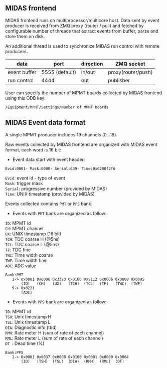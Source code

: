 ## MIDAS frontend

MIDAS frontend runs on multiprocessor/multicore host. Data sent by event producer is received from ZMQ proxy (router / pull) and fetched by configurable number of threads that extract events from buffer, parse and store them on disk. 

An additional thread is used to synchronize MIDAS run control with remote producers.

| data | port | direction | ZMQ socket |
|------|------|-----------|------------|
|event buffer| 5555 (default) | in/out | proxy(router/push) |
|run control | 4444 | out | publisher |

User can specify the number of MPMT boards collected by MIDAS frontend using this ODB key:

```
/Equipment/MPMT/Settings/Number of MPMT boards	
```

## MIDAS Event data format

A single MPMT producer includes 19 channels (0...18).

Raw events collected by MIDAS frontend are organized with MIDAS event format, each word is 16 bit:

- Event data start with event header:
```
Evid:0001- Mask:0000- Serial:639- Time:0x6200f2f6
```
`Evid`: event id - type of event\
`Mask`: trigger mask\
`Serial`: progressive number (provided by MIDAS)\
`Time`: UNIX timestamp (provided by MIDAS)

Events collected contains `PMT` or `PPS` bank.

- Events with `PMT` bank are organized as follow:

`ID`:  MPMT id\
`CH`:  MPMT channel\
`UX`:  UNIX timestamp (16 bit)\
`TCH`: TDC coarse H (@5ns)\
`TCL`: TDC coarse L (@5ns)\
`TF`:  TDC fine\
`TWC`: Time width coarse\
`TWF`: Time width fine\
`ADC`: ADC value

```
Bank:PMT
   1-> 0x0001 0x0006 0x3320 0x0180 0x9112 0x0006 0x0008 0x0005
       (ID)   (CH)   (UX)   (TCH)  (TCL)  (TF)   (TWC)  (TWF)
   9-> 0x0221
       (ADC)
```

- Events with `PPS` bank are organized as follow:

`ID`:  MPMT id\
`TSH`: Unix timestamp H\
`TSL`: Unix timestamp L\
`DIA`: Diagnostic info (tbd)\
`RMH`: Rate meter H (sum of rate of each channel)\
`RML`: Rate meter L (sum of rate of each channel)\
`DT `: Dead time (%) 


```
Bank:PPS
   1-> 0x0001 0x0037 0x0000 0x0100 0x0001 0x0000 0x0064
       (ID)   (TSH)  (TSL)  (DIA)  (RMH)  (RML)  (DT)
```
